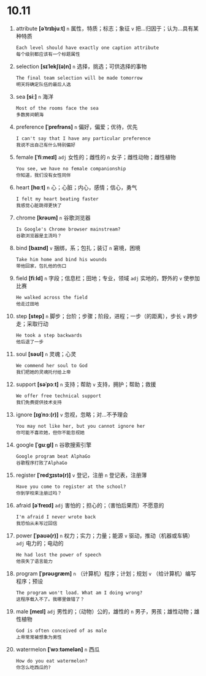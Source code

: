# 10.11

1. attribute **[əˈtrɪbjuːt]** `n` 属性，特质；标志；象征 `v` 把...归因于；认为...具有某种特质

   ```
   Each level should have exactly one caption attribute
   每个级别都应该有一个标题属性
   ```

2. selection **[sɪˈlekʃ(ə)n]** `n` 选择，挑选；可供选择的事物

   ```
   The final team selection will be made tomorrow
   明天将确定队伍的最后人选
   ```

3. sea **[siː]** `n` 海洋

   ```
   Most of the rooms face the sea
   多数房间朝海
   ```

4. preference **[ˈprefrəns]** `n` 偏好，偏爱；优待，优先

   ```
   I can't say that I have any particular preference
   我说不出自己有什么特别偏好
   ```

5. female **[ˈfiːmeɪl]** `adj` 女性的；雌性的 `n` 女子；雌性动物；雌性植物

   ```
   You see, we have no female companionship
   你知道，我们没有女性同伴
   ```

6. heart **[hɑːt]** `n` 心；心脏；内心，感情；信心，勇气

   ```
   I felt my heart beating faster
   我感觉心脏跳得更快了
   ```

7. chrome **[krəʊm]** `n` 谷歌浏览器

   ```
   Is Google's Chrome browser mainstream?
   谷歌浏览器是主流吗？
   ```

8. bind **[baɪnd]** `v` 捆绑，系；包扎；装订 `n` 窘境，困境

   ```
   Take him home and bind his wounds
   带他回家，包扎他的伤口
   ```

9. field **[fiːld]** `n` 字段；信息栏；田地；专业，领域 `adj` 实地的，野外的 `v` 使参加比赛

   ```
   He walked across the field
   他走过田地
   ```

10. step **[step]** `n` 脚步；台阶；步骤；阶段，进程；一步（的距离），步长 `v` 跨步走；采取行动

    ```
    He took a step backwards
    他后退了一步
    ```

11. soul **[səʊl]** `n` 灵魂；心灵

    ```
    We commend her soul to God
    我们把她的灵魂托付给上帝
    ```

12. support **[səˈpɔːt]** `n` 支持；帮助 `v` 支持，拥护；帮助；救援

    ```
    We offer free technical support
    我们免费提供技术支持
    ```

13. ignore **[ɪɡˈnɔː(r)]** `v` 忽视，忽略；对...不予理会

    ```
    You may not like her, but you cannot ignore her
    你可能不喜欢她，但你不能忽视她
    ```

14. google **[ˈɡuːɡl]** `n` 谷歌搜索引擎

    ```
    Google program beat AlphaGo
    谷歌程序打败了AlphaGo
    ```

15. register **[ˈredʒɪstə(r)]** `v` 登记，注册 `n` 登记表，注册薄

    ```
    Have you come to register at the school?
    你到学校来注册过吗？
    ```

16. afraid **[əˈfreɪd]** `adj` 害怕的；担心的；（害怕后果而）不愿意的

    ```
    I'm afraid I never wrote back
    我恐怕从未写过回信
    ```

17. power **[ˈpaʊə(r)]** `n` 权力；实力；力量；能源 `v` 驱动，推动（机器或车辆） `adj` 电力的；电动的

    ```
    He had lost the power of speech
    他丧失了语言能力
    ```

18. program **[ˈprəʊɡræm]** `n` （计算机）程序；计划；规划 `v` （给计算机）编写程序；预设

    ```
    The program won't load. What am I doing wrong?
    这程序载入不了。我哪里做错了？
    ```

19. male **[meɪl]** `adj` 男性的；（动物）公的，雄性的 `n` 男子，男孩；雄性动物；雄性植物

    ```
    God is often conceived of as male
    上帝常常被想象为男性
    ```

20. watermelon **[ˈwɔːtəmelən]** `n` 西瓜
    ```
    How do you eat watermelon?
    你怎么吃西瓜的?
    ```
